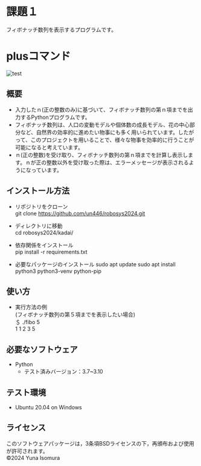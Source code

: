 # 課題１

フィボナッチ数列を表示するプログラムです。

# plusコマンド
![test](https://github.com/un446/robosys2024/actions/workflows/test.yml/badge.svg)

## 概要
- 入力したｎ(正の整数のみ)に基づいて、フィボナッチ数列の第ｎ項までを出力するPythonプログラムです。<br>
- フィボナッチ数列は、人口の変動モデルや個体数の成長モデル、花の中心部分など、自然界の効率的に進めたい物事にも多く用いられています。したがって、このプロジェクトを用いることで、様々な物事を効率的に行うことが可能になると考えています。<br>
- ｎ(正の整数)を受け取り、フィボナッチ数列の第ｎ項までを計算し表示します。ｎが正の整数以外を受け取った際は、エラーメッセージが表示されるようになっています。


## インストール方法
- リポジトリをクローン<br>
git clone https://github.com/un446/robosys2024.git

- ディレクトリに移動<br>
cd robosys2024/kadai/

- 依存関係をインストール<br>
pip install -r requirements.txt

- 必要なパッケージのインストール
sudo apt update
sudo apt install python3 python3-venv python-pip


## 使い方
- 実行方法の例<br>
 (フィボナッチ数列の第５項までを表示したい場合)<br>
 ＄ ./fibo 5<br>
 1 1 2 3 5 <br>

## 必要なソフトウェア
- Python
  - テスト済みバージョン：3.7~3.10

## テスト環境
- Ubuntu 20.04 on Windows

## ライセンス
このソフトウェアパッケージは，3条項BSDライセンスの下，再頒布および使用が許可されます。<br>
©2024 Yuna Isomura
